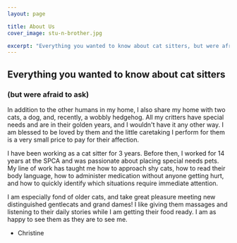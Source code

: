 ```yaml
---
layout: page

title: About Us
cover_image: stu-n-brother.jpg

excerpt: "Everything you wanted to know about cat sitters, but were afraid to ask."
---
```

## Everything you wanted to know about cat sitters
### (but were afraid to ask)

In addition to the other humans in my home, I also share my home with two cats, a dog, and, recently, a wobbly hedgehog.
All my critters have special needs and are in their golden years, and I wouldn't have it any other way.
I am blessed to be loved by them and the little caretaking I perform for them is a very small price to pay for their affection.

I have been working as a cat sitter for 3 years. Before then, I worked for 14 years at the SPCA and was passionate about placing special needs pets.
My line of work has taught me how to approach shy cats, how to read their body language, how to administer medication without anyone getting hurt, and how to quickly identify which situations require immediate attention.

I am especially fond of older cats, and take great pleasure meeting new distinguished gentlecats and grand dames! I like giving them massages and listening to their daily stories while I am getting their food ready. I am as happy to see them as they are to see me.

- Christine